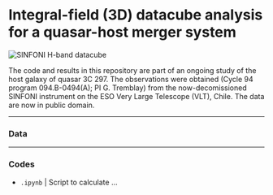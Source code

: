 # Integral-field (3D) datacube analysis for a quasar-host merger system

![SINFONI H-band datacube](https://github.com/chetnaduggal/IFU-datacube-analysis/assets/67710398/85aeb7fe-adb3-45ae-8e2d-e0d86ea1ad63)

The code and results in this repository are part of an ongoing study of the host galaxy of quasar 3C 297. The observations were obtained (Cycle 94 program 094.B-0494(A); PI G. Tremblay) from the now-decomissioned SINFONI instrument on the ESO Very Large Telescope (VLT), Chile. The data are now in public domain. 

----------------------------

### Data




----------------------------

### Codes

- `.ipynb` |  Script to calculate ...
